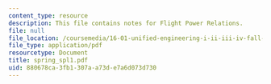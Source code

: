 ```yaml
---
content_type: resource
description: This file contains notes for Flight Power Relations.
file: null
file_location: /coursemedia/16-01-unified-engineering-i-ii-iii-iv-fall-2005-spring-2006/880678ca3fb1307aa73de7a6d073d730_spring_spl1.pdf
file_type: application/pdf
resourcetype: Document
title: spring_spl1.pdf
uid: 880678ca-3fb1-307a-a73d-e7a6d073d730
---
```

